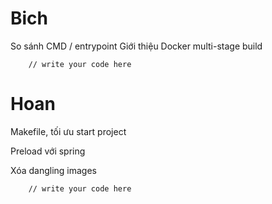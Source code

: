 # Bich
So sánh CMD / entrypoint
Giới thiệu Docker multi-stage build

        // write your code here


# Hoan

Makefile, tối ưu start project

Preload với spring

Xóa dangling images

        // write your code here

